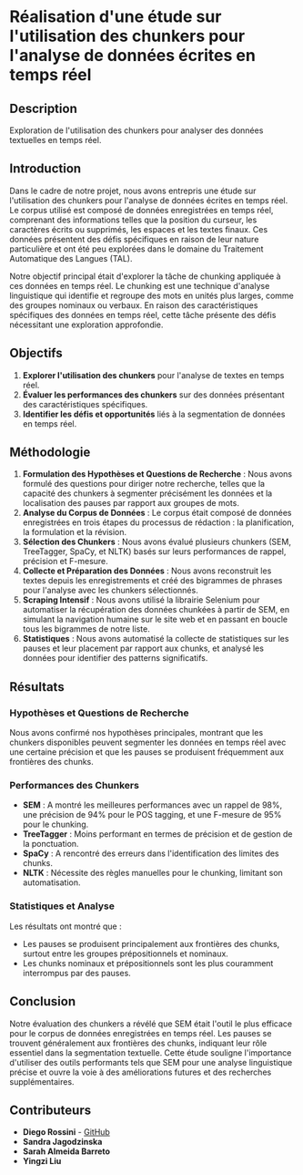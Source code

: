 # Réalisation d'une étude sur l'utilisation des chunkers pour l'analyse de données écrites en temps réel

## Description
Exploration de l'utilisation des chunkers pour analyser des données textuelles en temps réel.

## Introduction

Dans le cadre de notre projet, nous avons entrepris une étude sur l'utilisation des chunkers pour l'analyse de données écrites en temps réel. Le corpus utilisé est composé de données enregistrées en temps réel, comprenant des informations telles que la position du curseur, les caractères écrits ou supprimés, les espaces et les textes finaux. Ces données présentent des défis spécifiques en raison de leur nature particulière et ont été peu explorées dans le domaine du Traitement Automatique des Langues (TAL).

Notre objectif principal était d'explorer la tâche de chunking appliquée à ces données en temps réel. Le chunking est une technique d'analyse linguistique qui identifie et regroupe des mots en unités plus larges, comme des groupes nominaux ou verbaux. En raison des caractéristiques spécifiques des données en temps réel, cette tâche présente des défis nécessitant une exploration approfondie.

## Objectifs

1. **Explorer l'utilisation des chunkers** pour l'analyse de textes en temps réel.
2. **Évaluer les performances des chunkers** sur des données présentant des caractéristiques spécifiques.
3. **Identifier les défis et opportunités** liés à la segmentation de données en temps réel.

## Méthodologie

1. **Formulation des Hypothèses et Questions de Recherche** : Nous avons formulé des questions pour diriger notre recherche, telles que la capacité des chunkers à segmenter précisément les données et la localisation des pauses par rapport aux groupes de mots.
2. **Analyse du Corpus de Données** : Le corpus était composé de données enregistrées en trois étapes du processus de rédaction : la planification, la formulation et la révision.
3. **Sélection des Chunkers** : Nous avons évalué plusieurs chunkers (SEM, TreeTagger, SpaCy, et NLTK) basés sur leurs performances de rappel, précision et F-mesure.
4. **Collecte et Préparation des Données** : Nous avons reconstruit les textes depuis les enregistrements et créé des bigrammes de phrases pour l'analyse avec les chunkers sélectionnés.
5. **Scraping Intensif** : Nous avons utilisé la librairie Selenium pour automatiser la récupération des données chunkées à partir de SEM, en simulant la navigation humaine sur le site web et en passant en boucle tous les bigrammes de notre liste.
6. **Statistiques** : Nous avons automatisé la collecte de statistiques sur les pauses et leur placement par rapport aux chunks, et analysé les données pour identifier des patterns significatifs.

## Résultats

### Hypothèses et Questions de Recherche
Nous avons confirmé nos hypothèses principales, montrant que les chunkers disponibles peuvent segmenter les données en temps réel avec une certaine précision et que les pauses se produisent fréquemment aux frontières des chunks.

### Performances des Chunkers
- **SEM** : A montré les meilleures performances avec un rappel de 98%, une précision de 94% pour le POS tagging, et une F-mesure de 95% pour le chunking.
- **TreeTagger** : Moins performant en termes de précision et de gestion de la ponctuation.
- **SpaCy** : A rencontré des erreurs dans l'identification des limites des chunks.
- **NLTK** : Nécessite des règles manuelles pour le chunking, limitant son automatisation.

### Statistiques et Analyse
Les résultats ont montré que :
- Les pauses se produisent principalement aux frontières des chunks, surtout entre les groupes prépositionnels et nominaux.
- Les chunks nominaux et prépositionnels sont les plus couramment interrompus par des pauses.

## Conclusion

Notre évaluation des chunkers a révélé que SEM était l'outil le plus efficace pour le corpus de données enregistrées en temps réel. Les pauses se trouvent généralement aux frontières des chunks, indiquant leur rôle essentiel dans la segmentation textuelle. Cette étude souligne l'importance d'utiliser des outils performants tels que SEM pour une analyse linguistique précise et ouvre la voie à des améliorations futures et des recherches supplémentaires.

## Contributeurs

- **Diego Rossini** - [GitHub](https://github.com/DiegoRossini)
- **Sandra Jagodzinska**
- **Sarah Almeida Barreto**
- **Yingzi Liu**
